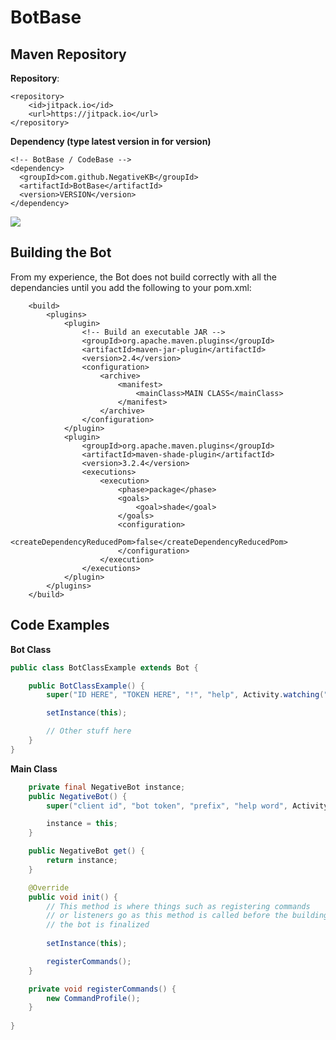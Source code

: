 # BotBase

## Maven Repository

**Repository**:

```
<repository>
    <id>jitpack.io</id>
    <url>https://jitpack.io</url>
</repository>
```

**Dependency (type latest version in for version)**

```
<!-- BotBase / CodeBase -->
<dependency>
  <groupId>com.github.NegativeKB</groupId>
  <artifactId>BotBase</artifactId>
  <version>VERSION</version>
</dependency>
```

[![](https://jitpack.io/v/NegativeKB/BotBase.svg)](https://jitpack.io/#NegativeKB/BotBase)

## Building the Bot
From my experience, the Bot does not build correctly with all the dependancies until you add the following to your pom.xml:
```
    <build>
        <plugins>
            <plugin>
                <!-- Build an executable JAR -->
                <groupId>org.apache.maven.plugins</groupId>
                <artifactId>maven-jar-plugin</artifactId>
                <version>2.4</version>
                <configuration>
                    <archive>
                        <manifest>
                            <mainClass>MAIN CLASS</mainClass>
                        </manifest>
                    </archive>
                </configuration>
            </plugin>
            <plugin>
                <groupId>org.apache.maven.plugins</groupId>
                <artifactId>maven-shade-plugin</artifactId>
                <version>3.2.4</version>
                <executions>
                    <execution>
                        <phase>package</phase>
                        <goals>
                            <goal>shade</goal>
                        </goals>
                        <configuration>
                            <createDependencyReducedPom>false</createDependencyReducedPom>
                        </configuration>
                    </execution>
                </executions>
            </plugin>
        </plugins>
    </build>
```

## Code Examples
**Bot Class**
```JAVA
public class BotClassExample extends Bot {

    public BotClassExample() {
        super("ID HERE", "TOKEN HERE", "!", "help", Activity.watching("your mother"));

        setInstance(this);

        // Other stuff here
    }
}
```

**Main Class**
```JAVA
    private final NegativeBot instance;
    public NegativeBot() {
        super("client id", "bot token", "prefix", "help word", Activity.watching("your mother"), OnlineStatus.DO_NOT_DISTURB);

        instance = this;
    }

    public NegativeBot get() {
        return instance;
    }

    @Override
    public void init() {
        // This method is where things such as registering commands
        // or listeners go as this method is called before the building of
        // the bot is finalized
        
        setInstance(this);

        registerCommands();
    }

    private void registerCommands() {
        new CommandProfile();
    }
    
}
```
